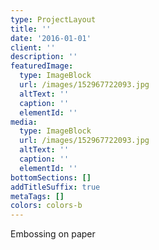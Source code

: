 ```yaml
---
type: ProjectLayout
title: ''
date: '2016-01-01'
client: ''
description: ''
featuredImage:
  type: ImageBlock
  url: /images/152967722093.jpg
  altText: ''
  caption: ''
  elementId: ''
media:
  type: ImageBlock
  url: /images/152967722093.jpg
  altText: ''
  caption: ''
  elementId: ''
bottomSections: []
addTitleSuffix: true
metaTags: []
colors: colors-b
---
```

Embossing on paper
